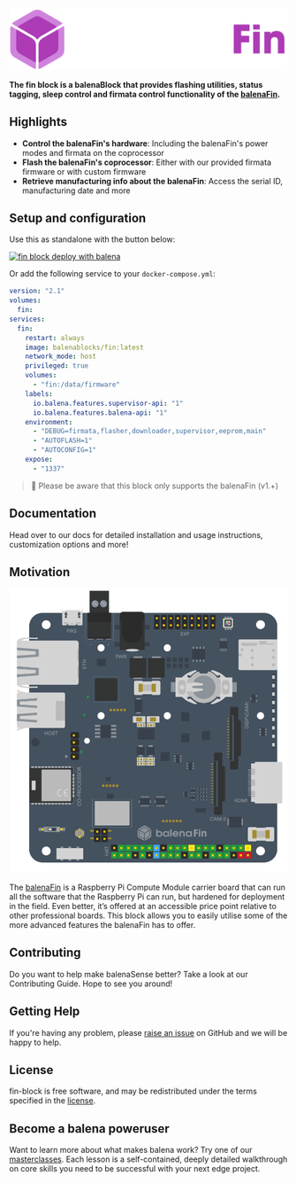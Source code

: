 ![logo](/images/logo.png)

**The fin block is a balenaBlock that provides flashing utilities, status tagging, sleep control and firmata control functionality of the [balenaFin](https://www.balena.io/fin/).**

## Highlights

- **Control the balenaFin's hardware**: Including the balenaFin's power modes and firmata on the coprocessor
- **Flash the balenaFin's coprocessor**: Either with our provided firmata firmware or with custom firmware
- **Retrieve manufacturing info about the balenaFin**: Access the serial ID, manufacturing date and more

## Setup and configuration

Use this as standalone with the button below:

[![fin block deploy with balena](https://balena.io/deploy.svg)](https://dashboard.balena-cloud.com/deploy?repoUrl=https://github.com/balenablocks/fin)

Or add the following service to your `docker-compose.yml`:

```yaml
version: "2.1"
volumes:
  fin:
services:
  fin:
    restart: always
    image: balenablocks/fin:latest
    network_mode: host
    privileged: true
    volumes:
      - "fin:/data/firmware"
    labels:
      io.balena.features.supervisor-api: "1"
      io.balena.features.balena-api: "1"
    environment:
      - "DEBUG=firmata,flasher,downloader,supervisor,eeprom,main"
      - "AUTOFLASH=1"
      - "AUTOCONFIG=1"
    expose:
      - "1337"
```

> :wrench: Please be aware that this block only supports the balenaFin (v1.+)

## Documentation

Head over to our docs for detailed installation and usage instructions, customization options and more!

## Motivation

![fin](/images/fin.png)

The [balenaFin](https://www.balena.io/fin/) is a Raspberry Pi Compute Module carrier board that can run all the software that the Raspberry Pi can run, but hardened for deployment in the field. 
Even better, it’s offered at an accessible price point relative to other professional boards.
This block allows you to easily utilise some of the more advanced features the balenaFin has to offer.

## Contributing

Do you want to help make balenaSense better? Take a look at our Contributing Guide. Hope to see you around!

## Getting Help

If you're having any problem, please [raise an issue](https://github.com/balenablocks/fin/issues/new) on GitHub and we will be happy to help. 

## License

fin-block is free software, and may be redistributed under the terms specified in the [license](https://github.com/balenablocks/fin/blob/master/LICENSE).

## Become a balena poweruser

Want to learn more about what makes balena work? Try one of our [masterclasses](https://www.balena.io/docs/learn/more/masterclasses/overview/). Each lesson is a self-contained, deeply detailed walkthrough on core skills you need to be successful with your next edge project.